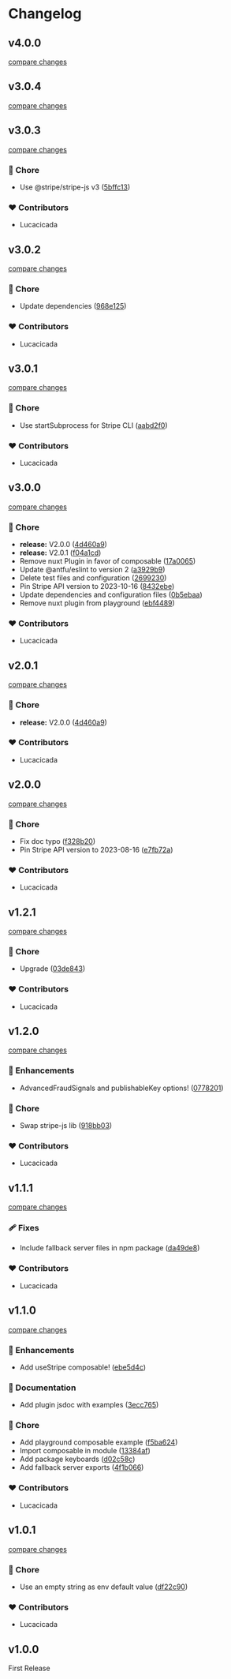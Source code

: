 # Changelog


## v4.0.0

[compare changes](https://github.com/wefixers/nuxt-stripe/compare/v3.0.4...v4.0.0)

## v3.0.4

[compare changes](https://github.com/wefixers/nuxt-stripe/compare/v3.0.3...v3.0.4)

## v3.0.3

[compare changes](https://github.com/wefixers/nuxt-stripe/compare/v3.0.2...v3.0.3)

### 🏡 Chore

- Use @stripe/stripe-js v3 ([5bffc13](https://github.com/wefixers/nuxt-stripe/commit/5bffc13))

### ❤️ Contributors

- Lucacicada

## v3.0.2

[compare changes](https://github.com/wefixers/nuxt-stripe/compare/v3.0.1...v3.0.2)

### 🏡 Chore

- Update dependencies ([968e125](https://github.com/wefixers/nuxt-stripe/commit/968e125))

### ❤️ Contributors

- Lucacicada

## v3.0.1

[compare changes](https://github.com/wefixers/nuxt-stripe/compare/v0.0.1...v3.0.1)

### 🏡 Chore

- Use startSubprocess for Stripe CLI ([aabd2f0](https://github.com/wefixers/nuxt-stripe/commit/aabd2f0))

### ❤️ Contributors

- Lucacicada

## v3.0.0

[compare changes](https://github.com/wefixers/nuxt-stripe/compare/v2.0.0...v3.0.0)

### 🏡 Chore

- **release:** V2.0.0 ([4d460a9](https://github.com/wefixers/nuxt-stripe/commit/4d460a9))
- **release:** V2.0.1 ([f04a1cd](https://github.com/wefixers/nuxt-stripe/commit/f04a1cd))
- Remove nuxt Plugin in favor of composable ([17a0065](https://github.com/wefixers/nuxt-stripe/commit/17a0065))
- Update @antfu/eslint to version 2 ([a3929b9](https://github.com/wefixers/nuxt-stripe/commit/a3929b9))
- Delete test files and configuration ([2699230](https://github.com/wefixers/nuxt-stripe/commit/2699230))
- Pin Stripe API version to 2023-10-16 ([8432ebe](https://github.com/wefixers/nuxt-stripe/commit/8432ebe))
- Update dependencies and configuration files ([0b5ebaa](https://github.com/wefixers/nuxt-stripe/commit/0b5ebaa))
- Remove nuxt plugin from playground ([ebf4489](https://github.com/wefixers/nuxt-stripe/commit/ebf4489))

### ❤️ Contributors

- Lucacicada

## v2.0.1

[compare changes](https://github.com/wefixers/nuxt-stripe/compare/v2.0.0...v2.0.1)

### 🏡 Chore

- **release:** V2.0.0 ([4d460a9](https://github.com/wefixers/nuxt-stripe/commit/4d460a9))

### ❤️ Contributors

- Lucacicada

## v2.0.0

[compare changes](https://github.com/wefixers/nuxt-stripe/compare/v1.2.1...v2.0.0)

### 🏡 Chore

- Fix doc typo ([f328b20](https://github.com/wefixers/nuxt-stripe/commit/f328b20))
- Pin Stripe API version to 2023-08-16 ([e7fb72a](https://github.com/wefixers/nuxt-stripe/commit/e7fb72a))

### ❤️ Contributors

- Lucacicada

## v1.2.1

[compare changes](https://github.com/wefixers/nuxt-stripe/compare/v1.2.0...v1.2.1)

### 🏡 Chore

- Upgrade ([03de843](https://github.com/wefixers/nuxt-stripe/commit/03de843))

### ❤️  Contributors

- Lucacicada

## v1.2.0

[compare changes](https://github.com/wefixers/nuxt-stripe/compare/v1.1.1...v1.2.0)


### 🚀 Enhancements

  - AdvancedFraudSignals and publishableKey options! ([0778201](https://github.com/wefixers/nuxt-stripe/commit/0778201))

### 🏡 Chore

  - Swap stripe-js lib ([918bb03](https://github.com/wefixers/nuxt-stripe/commit/918bb03))

### ❤️  Contributors

- Lucacicada

## v1.1.1

[compare changes](https://github.com/wefixers/nuxt-stripe/compare/v1.1.0...v1.1.1)


### 🩹 Fixes

  - Include fallback server files in npm package ([da49de8](https://github.com/wefixers/nuxt-stripe/commit/da49de8))

### ❤️  Contributors

- Lucacicada

## v1.1.0

[compare changes](https://github.com/wefixers/nuxt-stripe/compare/v1.0.1...v1.1.0)


### 🚀 Enhancements

  - Add useStripe composable! ([ebe5d4c](https://github.com/wefixers/nuxt-stripe/commit/ebe5d4c))

### 📖 Documentation

  - Add plugin jsdoc with examples ([3ecc765](https://github.com/wefixers/nuxt-stripe/commit/3ecc765))

### 🏡 Chore

  - Add playground composable example ([f5ba624](https://github.com/wefixers/nuxt-stripe/commit/f5ba624))
  - Import composable in module ([13384af](https://github.com/wefixers/nuxt-stripe/commit/13384af))
  - Add package keyboards ([d02c58c](https://github.com/wefixers/nuxt-stripe/commit/d02c58c))
  - Add fallback server exports ([4f1b066](https://github.com/wefixers/nuxt-stripe/commit/4f1b066))

### ❤️  Contributors

- Lucacicada

## v1.0.1

[compare changes](https://github.com/wefixers/nuxt-stripe/compare/v1.0.0...v1.0.1)


### 🏡 Chore

  - Use an empty string as env default value ([df22c90](https://github.com/wefixers/nuxt-stripe/commit/df22c90))

### ❤️  Contributors

- Lucacicada

## v1.0.0

First Release
